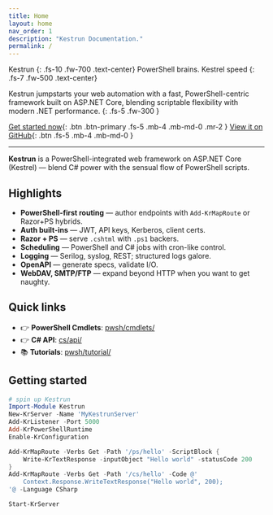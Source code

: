 ```yaml
---
title: Home
layout: home
nav_order: 1
description: "Kestrun Documentation."
permalink: /
---
```

Kestrun {: .fs-10 .fw-700 .text-center}
PowerShell brains. Kestrel speed {: .fs-7 .fw-500 .text-center}

Kestrun jumpstarts your web automation with a fast, PowerShell-centric framework built on ASP.NET Core, blending scriptable flexibility with modern .NET performance.
{: .fs-5 .fw-300 }

[Get started now](#getting-started){: .btn .btn-primary .fs-5 .mb-4 .mb-md-0 .mr-2 }
[View it on GitHub][Kestrun repo]{: .btn .fs-5 .mb-4 .mb-md-0 }

---

**Kestrun** is a PowerShell-integrated web framework on ASP.NET Core (Kestrel) — blend C# power with the sensual flow of PowerShell scripts.

## Highlights

- **PowerShell-first routing** — author endpoints with `Add-KrMapRoute` or Razor+PS hybrids.
- **Auth built-ins** — JWT, API keys, Kerberos, client certs.
- **Razor + PS** — serve `.cshtml` with `.ps1` backers.
- **Scheduling** — PowerShell and C# jobs with cron-like control.
- **Logging** — Serilog, syslog, REST; structured logs galore.
- **OpenAPI** — generate specs, validate I/O.
- **WebDAV, SMTP/FTP** — expand beyond HTTP when you want to get naughty.

## Quick links

- 👉 **PowerShell Cmdlets**: [pwsh/cmdlets/](docs/pwsh/cmdlets/)
- 👉 **C# API**: [cs/api/](docs/cs/api/)
- 📚 **Tutorials**: [pwsh/tutorial/](docs/pwsh/tutorial/)

## Getting started

```powershell
# spin up Kestrun
Import-Module Kestrun
New-KrServer -Name 'MyKestrunServer'
Add-KrListener -Port 5000
Add-KrPowerShellRuntime
Enable-KrConfiguration

Add-KrMapRoute -Verbs Get -Path '/ps/hello' -ScriptBlock {
    Write-KrTextResponse -inputObject "Hello world" -statusCode 200
}
Add-KrMapRoute -Verbs Get -Path '/cs/hello' -Code @'
    Context.Response.WriteTextResponse("Hello world", 200);
'@ -Language CSharp

Start-KrServer

```

[Kestrun repo]: https://github.com/kestrun/kestrun
